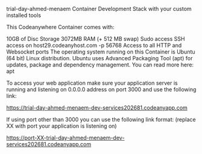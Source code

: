 trial-day-ahmed-menaem Container
Development Stack with your custom installed tools

This Codeanywhere Container comes with:

10GB of Disc Storage
3072MB RAM (+ 512 MB swap)
Sudo access
SSH access on host29.codeanyhost.com -p 56768
Access to all HTTP and Websocket ports
The operating system running on this Container is Ubuntu (64 bit) Linux distribution. Ubuntu uses Advanced Packaging Tool (apt) for updates, package and dependency management. You can read more here: apt

To access your web application make sure your application server is running and listening on 0.0.0.0 address on port 3000 and use the following link:

https://trial-day-ahmed-menaem-dev-services202681.codeanyapp.com

If using port other than 3000 you can use the following link format: (replace XX with port your application is listening on)

https://port-XX-trial-day-ahmed-menaem-dev-services202681.codeanyapp.com